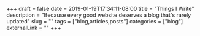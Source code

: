 +++ 
draft = false
date = 2019-01-19T17:34:11-08:00
title = "Things I Write"
description = "Because every good website deserves a blog that's rarely updated"
slug = "" 
tags = ["blog,articles,posts"]
categories = ["blog"]
externalLink = ""
+++
